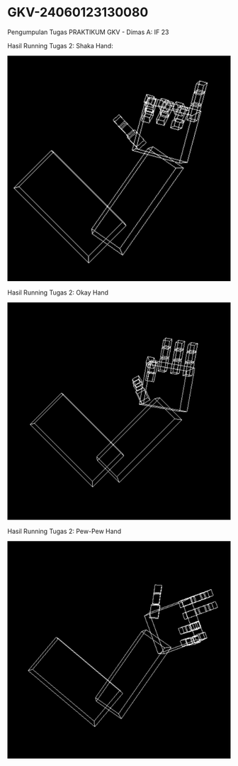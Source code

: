 # GKV-24060123130080
Pengumpulan Tugas PRAKTIKUM GKV - Dimas A: IF 23

Hasil Running Tugas 2: Shaka Hand:

![image alt](https://github.com/Hunterized/GKV-24060123130080/blob/8a380189de2d3c81a5f80f9560113e48f0bb0ffd/Tugas2/ShakaHand.png)


Hasil Running Tugas 2: Okay Hand

![image alt](https://github.com/Hunterized/GKV-24060123130080/blob/8a380189de2d3c81a5f80f9560113e48f0bb0ffd/Tugas2/OkayHand.png)


Hasil Running Tugas 2: Pew-Pew Hand

![image alt](https://github.com/Hunterized/GKV-24060123130080/blob/8a380189de2d3c81a5f80f9560113e48f0bb0ffd/Tugas2/PewPewHand.png)
